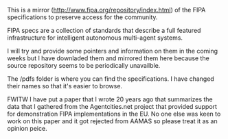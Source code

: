 This is a mirror (http://www.fipa.org/repository/index.html) of the FIPA specifications to preserve access for the community.

FIPA specs are a collection of standards that describe a full featured infrastructure for intelligent autonomous multi-agent systems. 

I will try and provide some pointers and information on them in the coming weeks but I have downladed them and mirrored them here because the source repository seems to be periodically unavailble. 

The /pdfs folder is where you can find the specifications. I have changed their names so that it's easier to browse. 

FWITW I have put a paper that I wrote 20 years ago that summarizes the data that I gathered from the Agentcities.net project that provided support for demonstration FIPA implementations in the EU. No one else was keen to work on this paper and it got rejected from AAMAS so please treat it as an opinion peice. 


